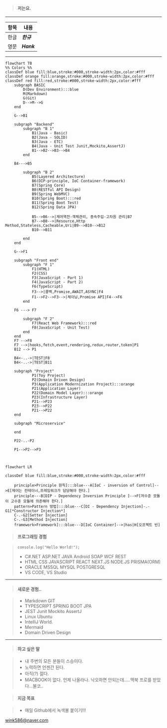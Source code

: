 >#### 저는요.
***
| 항목 | 내용 |
| :---: | --- |
| 한글 | ***한규*** |
| 영문 | ***Hank*** |
***

```mermaid
flowchart TB
%% Colors %%
classDef blue fill:blue,stroke:#000,stroke-width:2px,color:#fff
classDef orange fill:orange,stroke:#000,stroke-width:2px,color:#fff
classDef red fill:red,stroke:#000,stroke-width:2px,color:#fff
    subgraph BASIC                          
        D(Dev Environment):::blue
        M(Markdown)
        G(Git)
        D-->M-->G                                             
    end
    
    G-->B1      
                    
    subgraph "Backend"
        subgraph "B 1"
            B1(Java - Basic)
            B2(Java - SOLID)
            B3(Java - ETC)        
            B4(Java - Unit Test Junit,Mockito,AssertJ)     
            B1-->B2-->B3-->B4           
        end
      
    B4--->B5
        
        subgraph "B 2" 
            B5(Layered Architecture)
            B6(DIP-principle, IoC Container-framework)
            B7(Spring Core)
            B8(RESTful API Design)                       
            B9(Spring WebMVC)
            B10(Spring Boot):::red
            B11(Spring Boot Test) 
            B12(Spring Data JPA)
            
            B5-->B6-->|제어역전-객체관리, 종속주입-고차원 관리|B7
            B7-->B8-->|Resource,Http Method,Stateless,Cacheable,Uri|B9-->B10-->B12
            B10-->B11
                        
        end        
    end
    
    G-->F1
    
    subgraph "Front end"
        subgraph "F 1"
            F1(HTML)
            F2(CSS)
            F3(JavaScript - Part 1)            
            F4(JavaScript - Part 2)            
            F6(TypeScript)                        
            F3-->|콜백,Promise,AWAIT,ASYNC|F4
            F1-->F2-->F3-->|체이닝,Promise API|F4-->F6
        end
    
    F6 ---> F7   
        
        subgraph "F 2"
            F7(React Web Framework):::red    
            F8(JavaScript - Unit Test)            
        end       
    end
    F7 -->F8
    F7 -->|hooks,fetch,event,rendering,redux,router,token|P1
    B12 --> P1
         
    B4<-..->|TEST|F8
    B4<-..->|TEST|B11
           
    subgraph "Project"
            P1(Toy Project)
            P2(Domain Driven Design)            
            P3(Application Modernization Project):::orange    
            P21(Application Layer)
            P22(Domain Model Layer):::orange
            P23(Infrastructure Layer)
            P21-->P23
            P23-->P22
            P21-->P22    
    end 
    
    subgraph "Microservice"

    end
    
    P22-..-P2
    
    P1-->P2-->P3



```

```mermaid
flowchart LR

classDef blue fill:blue,stroke:#000,stroke-width:2px,color:#fff

    principle>Principle 원칙]:::blue---A[IoC - inversion of Control]-->E[제어는 컨테이너,프레임워크가 담당해야 한다.]
    principle---B[DIP - Dependency Inversion Principle ]-->F[저수준 모듈이 고수준 모듈에 의존해야 한다.]
    pattern>Pattern 방법]:::blue---C[DI - Dependency Injection]-.-G1[*Constructor Injection*]
    C-.-G2[Setter Injection]
    C-.-G3[Method Injection]
    framework>Framework]:::blue---D[IoC Container]-->|has|H[오프젝트 빈]
```

>#### 프로그래밍 경험

> ``console.log("Hello World!");``
> - C#.NET ASP.NET JAVA Android SOAP WCF REST 
> - HTML CSS JAVASCRIPT REACT NEXT.JS NODE.JS PRISMA(ORM)
> - ORACLE MSSQL MYSQL POSTGRESQL  
> - VS CODE, VS Studio
***
>#### 새로운 경험..

> - Markdown GIT 
> - TYPESCRIPT SPRING BOOT JPA
> - JEST Junit Mockito AssertJ
> - Linux Ubuntu
> - IntelliJ World.  
> - Mermaid
> - Domain Driven Design
***



>#### 하고 싶은 말

> - 내 주변의 모든 분들이 스승이다. 
> - 노력하면 언젠간 된다.
> - 아직(?) 젊다.
> - MACBOOK이 없다. 언제 나올라나. 낙오하면 안되는데.....맥북 프로를 받았다...불코..

>#### 지금 목표

> - 매일 Github에서 녹색불 붙이기!!!

<wink586@naver.com>
